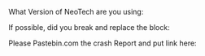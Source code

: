 
What Version of NeoTech are you using:

If possible, did you break and replace the block:

Please Pastebin.com the crash Report and put link here:


